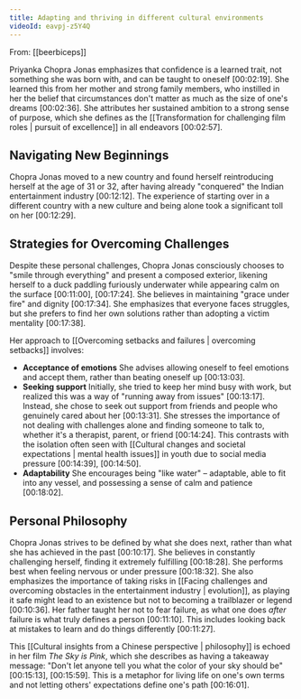 ```yaml
---
title: Adapting and thriving in different cultural environments
videoId: eavpj-z5Y4Q
---
```


From: [[beerbiceps]] <br/> 

Priyanka Chopra Jonas emphasizes that confidence is a learned trait, not something she was born with, and can be taught to oneself <a class="yt-timestamp" data-t="00:02:19">[00:02:19]</a>. She learned this from her mother and strong family members, who instilled in her the belief that circumstances don't matter as much as the size of one's dreams <a class="yt-timestamp" data-t="00:02:36">[00:02:36]</a>. She attributes her sustained ambition to a strong sense of purpose, which she defines as the [[Transformation for challenging film roles | pursuit of excellence]] in all endeavors <a class="yt-timestamp" data-t="00:02:57">[00:02:57]</a>.

## Navigating New Beginnings
Chopra Jonas moved to a new country and found herself reintroducing herself at the age of 31 or 32, after having already "conquered" the Indian entertainment industry <a class="yt-timestamp" data-t="00:12:12">[00:12:12]</a>. The experience of starting over in a different country with a new culture and being alone took a significant toll on her <a class="yt-timestamp" data-t="00:12:29">[00:12:29]</a>.

## Strategies for Overcoming Challenges
Despite these personal challenges, Chopra Jonas consciously chooses to "smile through everything" and present a composed exterior, likening herself to a duck paddling furiously underwater while appearing calm on the surface <a class="yt-timestamp" data-t="00:11:00">[00:11:00]</a>, <a class="yt-timestamp" data-t="00:17:24">[00:17:24]</a>. She believes in maintaining "grace under fire" and dignity <a class="yt-timestamp" data-t="00:17:34">[00:17:34]</a>. She emphasizes that everyone faces struggles, but she prefers to find her own solutions rather than adopting a victim mentality <a class="yt-timestamp" data-t="00:17:38">[00:17:38]</a>.

Her approach to [[Overcoming setbacks and failures | overcoming setbacks]] involves:
*   **Acceptance of emotions** She advises allowing oneself to feel emotions and accept them, rather than beating oneself up <a class="yt-timestamp" data-t="00:13:03">[00:13:03]</a>.
*   **Seeking support** Initially, she tried to keep her mind busy with work, but realized this was a way of "running away from issues" <a class="yt-timestamp" data-t="00:13:17">[00:13:17]</a>. Instead, she chose to seek out support from friends and people who genuinely cared about her <a class="yt-timestamp" data-t="00:13:31">[00:13:31]</a>. She stresses the importance of not dealing with challenges alone and finding someone to talk to, whether it's a therapist, parent, or friend <a class="yt-timestamp" data-t="00:14:24">[00:14:24]</a>. This contrasts with the isolation often seen with [[Cultural changes and societal expectations | mental health issues]] in youth due to social media pressure <a class="yt-timestamp" data-t="00:14:39">[00:14:39]</a>, <a class="yt-timestamp" data-t="00:14:50">[00:14:50]</a>.
*   **Adaptability** She encourages being "like water" – adaptable, able to fit into any vessel, and possessing a sense of calm and patience <a class="yt-timestamp" data-t="00:18:02">[00:18:02]</a>.

## Personal Philosophy
Chopra Jonas strives to be defined by what she does next, rather than what she has achieved in the past <a class="yt-timestamp" data-t="00:10:17">[00:10:17]</a>. She believes in constantly challenging herself, finding it extremely fulfilling <a class="yt-timestamp" data-t="00:18:28">[00:18:28]</a>. She performs best when feeling nervous or under pressure <a class="yt-timestamp" data-t="00:18:32">[00:18:32]</a>. She also emphasizes the importance of taking risks in [[Facing challenges and overcoming obstacles in the entertainment industry | evolution]], as playing it safe might lead to an existence but not to becoming a trailblazer or legend <a class="yt-timestamp" data-t="00:10:36">[00:10:36]</a>. Her father taught her not to fear failure, as what one does *after* failure is what truly defines a person <a class="yt-timestamp" data-t="00:11:10">[00:11:10]</a>. This includes looking back at mistakes to learn and do things differently <a class="yt-timestamp" data-t="00:11:27">[00:11:27]</a>.

This [[Cultural insights from a Chinese perspective | philosophy]] is echoed in her film *The Sky is Pink*, which she describes as having a takeaway message: "Don't let anyone tell you what the color of your sky should be" <a class="yt-timestamp" data-t="00:15:13">[00:15:13]</a>, <a class="yt-timestamp" data-t="00:15:59">[00:15:59]</a>. This is a metaphor for living life on one's own terms and not letting others' expectations define one's path <a class="yt-timestamp" data-t="00:16:01">[00:16:01]</a>.